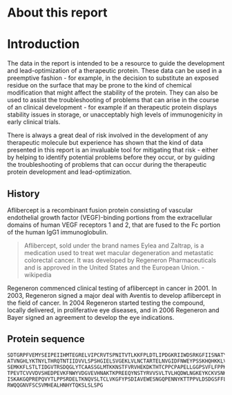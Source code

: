# About this report

# Introduction

The data in the report is intended to be a resource to guide the development and lead-optimization of a therapeutic protein. These data can be used in a preemptive fashion - for example, in the decision to substitute an exposed residue on the surface that may be prone to the kind of chemical modification that might affect the stability of the protein. They can also be used to assist the troubleshooting of problems that can arise in the course of an clinical development - for example if an therapeutic protein displays stability issues in storage, or unacceptably high levels of immunogenicity in early clinical trials. 

There is always a great deal of risk involved in the development of any therapeutic molecule but experience has shown that the kind of data presented in this report is an invaluable tool for mitigating that risk - either by helping to identify potential problems before they occur, or by guiding the troubleshooting of problems that can occur during the therapeutic protein development and lead-optimization.

## History

Aflibercept is a recombinant fusion protein consisting of vascular endothelial growth factor (VEGF)-binding portions from the extracellular domains of human VEGF receptors 1 and 2, that are fused to the Fc portion of the human IgG1 immunoglobulin.

> Aflibercept, sold under the brand names Eylea and Zaltrap, is a medication used to treat wet macular degeneration and metastatic colorectal cancer. It was developed by Regeneron Pharmaceuticals and is approved in the United States and the European Union. - wikipedia

Regeneron commenced clinical testing of aflibercept in cancer in 2001. In 2003, Regeneron signed a major deal with Aventis to develop aflibercept in the field of cancer. In 2004 Regeneron started testing the compound, locally delivered, in proliferative eye diseases, and in 2006 Regeneron and Bayer signed an agreement to develop the eye indications. 

## Protein sequence

```
SDTGRPFVEMYSEIPEIIHMTEGRELVIPCRVTSPNITVTLKKFPLDTLIPDGKRIIWDSRKGFIISNATYKEIGLLTCE
ATVNGHLYKTNYLTHRQTNTIIDVVLSPSHGIELSVGEKLVLNCTARTELNVGIDFNWEYPSSKHQHKKLVNRDLKTQSG
SEMKKFLSTLTIDGVTRSDQGLYTCAASSGLMTKKNSTFVRVHEKDKTHTCPPCPAPELLGGPSVFLFPPKPKDTLMISR
TPEVTCVVVDVSHEDPEVKFNWYVDGVEVHNAKTKPREEQYNSTYRVVSVLTVLHQDWLNGKEYKCKVSNKALPAPIEKT
ISKAKGQPREPQVYTLPPSRDELTKNQVSLTCLVKGFYPSDIAVEWESNGQPENNYKTTPPVLDSDGSFFLYSKLTVDKS
RWQQGNVFSCSVMHEALHNHYTQKSLSLSPG
```